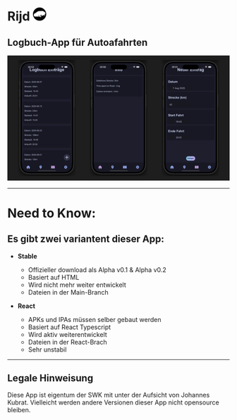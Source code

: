 # **Rijd** <img width="30" height="30" src="https://github.com/LesesTrickshon/Rijd/blob/old-html-version/media/favicon.png?raw=true">
## Logbuch-App für Autoafahrten
![Thumbnail](https://github.com/LesesTrickshon/Rijd/blob/main/Thumbnail.png?raw=true)
***
# Need to Know:
## Es gibt zwei variantent dieser App:
- **Stable**
  - Offizieller download als Alpha v0.1 & Alpha v0.2
  - Basiert auf HTML
  - Wird nicht mehr weiter entwickelt
  - Dateien in der Main-Branch
 
- **React**
  - APKs und IPAs müssen selber gebaut werden
  - Basiert auf React Typescript
  - Wird aktiv weiterentwickelt
  - Dateien in der React-Brach
  - Sehr unstabil
---
## Legale Hinweisung
Diese App ist eigentum der SWK mit unter der Aufsicht von Johannes Kubrat.
Vielleicht werden andere Versionen dieser App nicht opensource bleiben.
